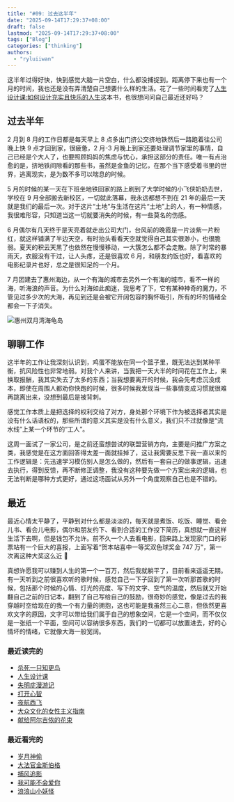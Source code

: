```yaml
---
title: "#09: 过去这半年"
date: "2025-09-14T17:29:37+08:00"
draft: false
lastmod: "2025-09-14T17:29:37+08:00"
tags: ["Blog"]
categories: ["thinking"]
authors:
  - "ryluiiwan"
---
```


这半年过得好快，快到感觉大脑一片空白，什么都没捕捉到。距离停下来也有一个月的时间，我也还是没有弄清楚自己想要什么样的生活。花了一些时间看完了[人生设计课:如何设计充实且快乐的人生](https://book.douban.com/subject/35812149/)这本书，也很想问问自己最近还好吗？

## 过去半年

2 月到 8 月的工作日都是每天早上 8 点多出门挤公交挤地铁然后一路跑着往公司晚上快 9 点才回到家，很疲惫，2 月-3 月晚上到家还要处理调节家里的事情，自己已经是个大人了，也要照顾妈妈的焦虑与忧心，承担这部分的责任。唯一有点治愈的是，挤地铁间隙看的那些书，虽然是金鱼的记忆，在那个当下感受着书里的世界，逃离现实，是为数不多可以喘息的时候。

5 月的时候的某一天在下班坐地铁回家的路上刷到了大学时候的小飞侠奶奶去世，学校在 9 月全部搬去新校区，一切就此落幕，我永远都想不到在 21 年的最后一天就是我们的最后一次。对于这片“土地”与生活在这片“土地”上的人，有一种情感，我很难形容，只知道当这一切就要消失的时候，有一些莫名的伤感。

6 月偶尔有几天终于是天亮着就走出公司大门，台风前的晚霞是一片淡紫一片粉红，就这样铺满了半边天空，有时抬头看看天空就觉得自己其实很渺小，也很脆弱。夏天的积云天黑了也依然在慢慢移动，一大簇怎么都不会走散。除了时常的暴雨天，衣服没有干过，让人头疼，还是很喜欢 6 月，和朋友约饭也好，看喜欢的电影纪录片也好，总之是很知足的一个月。

7 月团建去了惠州海边，从一个有海的城市去另外一个有海的城市，看不一样的海，听海浪的声音。为什么对海如此痴迷，我思考了下，它有某种神奇的魔力，不管见过多少次的大海，再见到还是会被它开阔包容的胸怀吸引，所有的坏的情绪全都会一下子消失。

![惠州双月湾海龟岛](/images/B011-01.png)

## 聊聊工作

这半年的工作让我深刻认识到，鸡蛋不能放在同一个篮子里，既无法达到某种平衡，抗风险性也非常地弱。对我个人来讲，当我把一天大半的时间花在工作上，来换取报酬，我其实失去了太多的东西；当我想要离开的时候，我会先考虑沉没成本，即使在周围人都劝你快跑的时候，很多时候我发现当一些事情变成习惯就很难再跳离出来，没想到最后是被背刺。

感觉工作本质上是把选择的权利交给了对方，身处那个环境下作为被选择者其实是没有什么话语权的，那些所谓的意义其实是没有什么意义，我们只不过就像是“流水线”上某一个环节的“工人”。

这周一面试了一家公司，是之前还蛮想尝试的联盟营销方向，主要是问推广方案之类，我感觉是在这方面回答得太差一面就挂掉了，这让我需要反思下我一直以来的工作逻辑是：先迅速学习模仿别人是怎么做的，然后有一套自己的做事逻辑，迅速去执行，得到反馈，再不断修正调整，我没有这种要先做一个方案出来的逻辑，也无法判断是哪种方式更好，通过这场面试从另外一个角度观察自己也是不错的。

## 最近

最近心情太平静了，平静到对什么都是淡淡的，每天就是煮饭、吃饭、睡觉、看会儿书、看会儿电影，偶尔和朋友约下、看到合适的工作投下简历，真想就一直这样生活下去啊，但是钱包不允许。前不久一个人去看电影，回来路上发现家门口的彩票站有一个巨大的喜报，上面写着“贺本站喜中一等奖双色球奖金 747 万”，第一次离这种大奖这么近 😬

真想许愿我可以赚到人生的第一个一百万，然后我就躺平了，目前看来遥遥无期。有一天听到之前很喜欢听的歌时候，感觉自己一下子回到了第一次听那首歌的时候，包括那个时候的心情、灯光的亮度、写下的文字、空气的温度，然后就又开始翻自己之前的日记本，翻到了自己写给自己的鼓励，很奇妙的感觉，像是过去的我穿越时空给现在的我一个有力量的拥抱，这也可能是我虽然三心二意，但依然更喜欢文字的原因，文字可以带给我们属于自己的想象空间，它是一个空间，而不仅仅是一张纸一个平面，空间可以容纳很多东西，我们的一切都可以放置进去，好的心情坏的情绪，它就像大海一般宽阔。

### 最近读完的

- [杀死一只知更鸟](https://book.douban.com/subject/26879778/)
- [人生设计课](https://book.douban.com/subject/35812149/)
- [失明症漫游记](https://book.douban.com/subject/35984787/)
- [打开心智](https://book.douban.com/subject/36089614/)
- [夜航西飞](https://book.douban.com/subject/30187222/)
- [大众文化的女性主义指南](https://book.douban.com/subject/36930643/)
- [献给阿尔吉侬的花束](https://book.douban.com/subject/35989392/)

### 最近看完的

- [岁月神偷](https://movie.douban.com/subject/3792799/)
- [大法官金斯伯格](https://movie.douban.com/subject/27615467/)
- [捕风追影](https://movie.douban.com/subject/36600459/)
- [我可能不会爱你](https://movie.douban.com/subject/6129693/)
- [浪浪山小妖怪](https://movie.douban.com/subject/36438475/)
